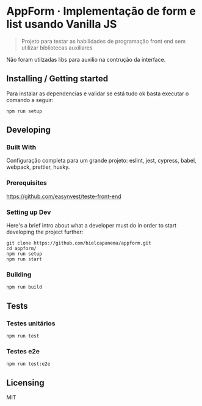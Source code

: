 # AppForm &middot; Implementação de form e list usando Vanilla JS

> Projeto para testar as habilidades de programação front end sem utilizar bibliotecas auxiliares

Não foram utilzadas libs para auxilio na contrução da interface.

## Installing / Getting started

Para instalar as dependencias e validar se está tudo ok basta executar o comando a seguir:

```shell
npm run setup
```

## Developing

### Built With

Configuração completa para um grande projeto: eslint, jest, cypress, babel, webpack, prettier, husky.

### Prerequisites

https://github.com/easynvest/teste-front-end

### Setting up Dev

Here's a brief intro about what a developer must do in order to start developing
the project further:

```shell
git clone https://github.com/bielcapanema/appform.git
cd appform/
npm run setup
npm run start
```

### Building

```shell
npm run build
```

## Tests

### Testes unitários

```shell
npm run test
```

### Testes e2e

```shell
npm run test:e2e
```

## Licensing

MIT
